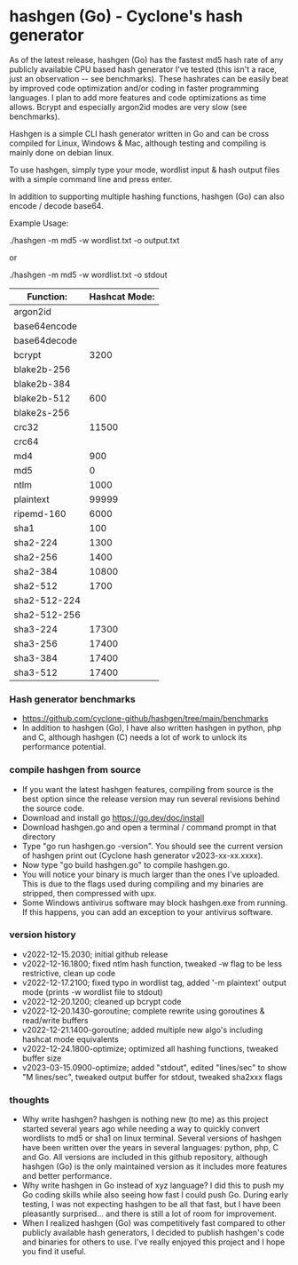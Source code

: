# hashgen (Go) - Cyclone's hash generator
As of the latest release, hashgen (Go) has the fastest md5 hash rate of any publicly available CPU based hash generator I've tested (this isn't a race, just an observation -- see benchmarks). These hashrates can be easily beat by improved code optimization and/or coding in faster programming languages. 
I plan to add more features and code optimizations as time allows. Bcrypt and especially argon2id modes are very slow (see benchmarks).

Hashgen is a simple CLI hash generator written in Go and can be cross compiled for Linux, Windows & Mac, although testing and compiling is mainly done on debian linux.

To use hashgen, simply type your mode, wordlist input & hash output files with a simple command line and press enter.

In addition to supporting multiple hashing functions, hashgen (Go) can also encode / decode base64.

Example Usage:

./hashgen -m md5 -w wordlist.txt -o output.txt

or

./hashgen -m md5 -w wordlist.txt -o stdout

| Function: | Hashcat Mode: |
|-----------|-----------|
| argon2id | |
| base64encode | |
| base64decode | |
| bcrypt | 3200 |
| blake2b-256 | |
| blake2b-384 | |
| blake2b-512 | 600 |
| blake2s-256 | |
| crc32 | 11500 |
| crc64 | |
| md4 | 900 |
| md5 | 0 |
| ntlm | 1000 |
| plaintext | 99999 |
| ripemd-160 | 6000 |
| sha1 | 100 |
| sha2-224 | 1300 |
| sha2-256 | 1400 |
| sha2-384 | 10800 |
| sha2-512 | 1700 |
| sha2-512-224 | |
| sha2-512-256 | |
| sha3-224 |17300 |
| sha3-256 | 17400 |
| sha3-384 | 17400 |
| sha3-512 | 17400  |

### Hash generator benchmarks
- https://github.com/cyclone-github/hashgen/tree/main/benchmarks
- In addition to hashgen (Go), I have also written hashgen in python, php and C, although hashgen (C) needs a lot of work to unlock its performance potential. 

### compile hashgen from source
- If you want the latest hashgen features, compiling from source is the best option since the release version may run several revisions behind the source code.
- Download and install go https://go.dev/doc/install
- Download hashgen.go and open a terminal / command prompt in that directory
- Type "go run hashgen.go -version". You should see the current version of hashgen print out (Cyclone hash generator v2023-xx-xx.xxxx).
- Now type "go build hashgen.go" to compile hashgen.go.
- You will notice your binary is much larger than the ones I've uploaded. This is due to the flags used during compiling and my binaries are stripped, then compressed with upx.
- Some Windows antivirus software may block hashgen.exe from running. If this happens, you can add an exception to your antivirus software.

### version history
- v2022-12-15.2030; initial github release
- v2022-12-16.1800; fixed ntlm hash function, tweaked -w flag to be less restrictive, clean up code
- v2022-12-17.2100; fixed typo in wordlist tag, added '-m plaintext' output mode (prints -w wordlist file to stdout)
- v2022-12-20.1200; cleaned up bcrypt code
- v2022-12-20.1430-goroutine; complete rewrite using goroutines & read/write buffers
- v2022-12-21.1400-goroutine; added multiple new algo's including hashcat mode equivalents
- v2022-12-24.1800-optimize; optimized all hashing functions, tweaked buffer size
- v2023-03-15.0900-optimize; added "stdout", edited "lines/sec" to show "M lines/sec", tweaked output buffer for stdout, tweaked sha2xxx flags

### thoughts
- Why write hashgen? hashgen is nothing new (to me) as this project started several years ago while needing a way to quickly convert wordlists to md5 or sha1 on linux terminal. Several versions of hashgen have been written over the years in several languages: python, php, C and Go. All versions are included in this github repository, although hashgen (Go) is the only maintained version as it includes more features and better performance. 
- Why write hashgen in Go instead of xyz language? I did this to push my Go coding skills while also seeing how fast I could push Go. During early testing, I was not expecting hashgen to be all that fast, but I have been pleasantly surprised... and there is still a lot of room for improvement.
- When I realized hashgen (Go) was competitively fast compared to other publicly available hash generators, I decided to publish hashgen's code and binaries for others to use. I've really enjoyed this project and I hope you find it useful. 

